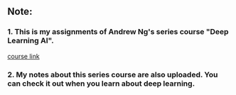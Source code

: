 ## Note:
### 1. This is my assignments of Andrew Ng's series course "Deep Learning AI".
[course link](https://www.coursera.org/specializations/deep-learning)
### 2. My notes about this series course are also uploaded. You can check it out when you learn about deep learning.
